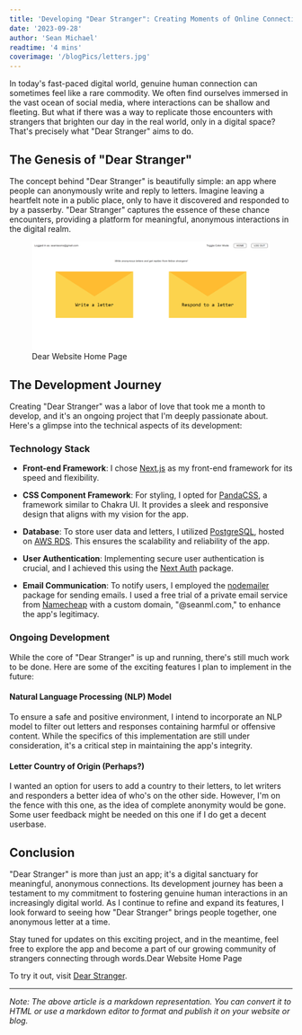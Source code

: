 ```yaml
---
title: 'Developing "Dear Stranger": Creating Moments of Online Connection'
date: '2023-09-28'
author: 'Sean Michael'
readtime: '4 mins'
coverimage: '/blogPics/letters.jpg'
---
```


In today's fast-paced digital world, genuine human connection can sometimes feel like a rare commodity. We often find ourselves immersed in the vast ocean of social media, where interactions can be shallow and fleeting. But what if there was a way to replicate those encounters with strangers that brighten our day in the real world, only in a digital space? That's precisely what "Dear Stranger" aims to do.

## The Genesis of "Dear Stranger"

The concept behind "Dear Stranger" is beautifully simple: an app where people can anonymously write and reply to letters. Imagine leaving a heartfelt note in a public place, only to have it discovered and responded to by a passerby. "Dear Stranger" captures the essence of these chance encounters, providing a platform for meaningful, anonymous interactions in the digital realm.

<figure>
    <img src="https://github.com/seanmic1/personal-website/blob/main/public/blogPics/dearstrangerhome.png?raw=true"
         alt="Dear Website Home Page">
    <figcaption>Dear Website Home Page</figcaption>
</figure>

## The Development Journey

Creating "Dear Stranger" was a labor of love that took me a month to develop, and it's an ongoing project that I'm deeply passionate about. Here's a glimpse into the technical aspects of its development:

### Technology Stack

- **Front-end Framework**: I chose [Next.js](https://nextjs.org/) as my front-end framework for its speed and flexibility.

- **CSS Component Framework**: For styling, I opted for [PandaCSS](https://pandacss.io/), a framework similar to Chakra UI. It provides a sleek and responsive design that aligns with my vision for the app.

- **Database**: To store user data and letters, I utilized [PostgreSQL](https://www.postgresql.org/), hosted on [AWS RDS](https://aws.amazon.com/rds/). This ensures the scalability and reliability of the app.

- **User Authentication**: Implementing secure user authentication is crucial, and I achieved this using the [Next Auth](https://next-auth.js.org/) package.

- **Email Communication**: To notify users, I employed the [nodemailer](https://nodemailer.com/) package for sending emails. I used a free trial of a private email service from [Namecheap](https://www.namecheap.com/) with a custom domain, "@seanml.com," to enhance the app's legitimacy.

### Ongoing Development

While the core of "Dear Stranger" is up and running, there's still much work to be done. Here are some of the exciting features I plan to implement in the future:

#### Natural Language Processing (NLP) Model

To ensure a safe and positive environment, I intend to incorporate an NLP model to filter out letters and responses containing harmful or offensive content. While the specifics of this implementation are still under consideration, it's a critical step in maintaining the app's integrity.

#### Letter Country of Origin (Perhaps?)

I wanted an option for users to add a country to their letters, to let writers and responders a better idea of who's on the other side. However, I'm on the fence with this one, as the idea of complete anonymity would be gone. Some user feedback might be needed on this one if I do get a decent userbase.

## Conclusion

"Dear Stranger" is more than just an app; it's a digital sanctuary for meaningful, anonymous connections. Its development journey has been a testament to my commitment to fostering genuine human interactions in an increasingly digital world. As I continue to refine and expand its features, I look forward to seeing how "Dear Stranger" brings people together, one anonymous letter at a time.

Stay tuned for updates on this exciting project, and in the meantime, feel free to explore the app and become a part of our growing community of strangers connecting through words.Dear Website Home Page

To try it out, visit [Dear Stranger](https://dear-stranger.vercel.app/).

---

*Note: The above article is a markdown representation. You can convert it to HTML or use a markdown editor to format and publish it on your website or blog.*

